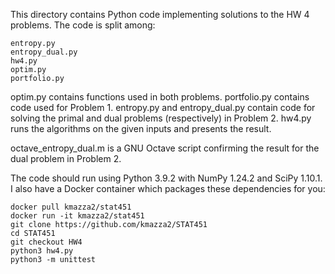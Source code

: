 This directory contains Python code implementing solutions to the HW 4 problems. The code is split among:
```
entropy.py
entropy_dual.py
hw4.py
optim.py
portfolio.py
```
optim.py contains functions used in both problems. portfolio.py contains code used for Problem 1. entropy.py and entropy_dual.py contain code for solving the primal and dual problems (respectively) in Problem 2. hw4.py runs the algorithms on the given inputs and presents the result.

octave_entropy_dual.m is a GNU Octave script confirming the result for the dual problem in Problem 2.

The code should run using Python 3.9.2 with NumPy 1.24.2 and SciPy 1.10.1. I also have a Docker container which packages these dependencies for you:
```
docker pull kmazza2/stat451
docker run -it kmazza2/stat451
git clone https://github.com/kmazza2/STAT451
cd STAT451
git checkout HW4
python3 hw4.py
python3 -m unittest
```

